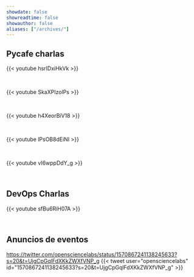 ```yaml
---
showdate: false
showreadtime: false
showauthor: false
aliases: ["/archives/"]
---
```


## Pycafe charlas

{{< youtube hsrIDxiHkVk >}}

<br>

{{< youtube SkaXPIzolPs >}}

<br>

{{< youtube h4XeorBiV18 >}}

<br>

{{< youtube lPsOB8dEiNI >}}

<br>

{{< youtube vI6wppDdY_g >}}

<br>


## DevOps Charlas

{{< youtube sfBu6RiH07A >}}

<br>

## Anuncios de eventos
https://twitter.com/opensciencelabs/status/1570867241138245633?s=20&t=UjgCpGqlFdXKkZWXfVNP_g
{{< tweet user="opensciencelabs" id="1570867241138245633?s=20&t=UjgCpGqlFdXKkZWXfVNP_g" >}}

<br>

